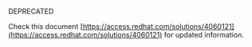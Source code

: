 DEPRECATED

Check this document [https://access.redhat.com/solutions/4060121](https://access.redhat.com/solutions/4060121) for updated information.
